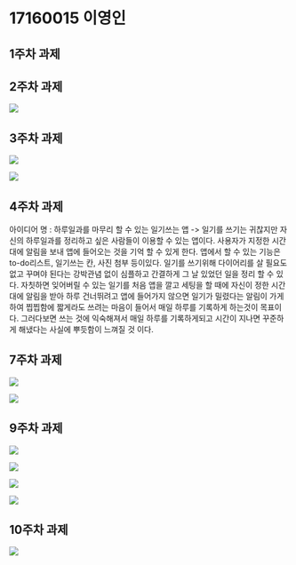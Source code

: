 # 17160015 이영인

## 1주차 과제

## 2주차 과제
   <img width="" height="" src="./Png/2A17160015이영인.png"></img>
## 3주차 과제
   <img width="" height="" src="./Png/2A17160015이영인(3주차).png"></img>
  
   <img width="" height="" src="./Png/2A17160015이영인(3주차-1).png"></img>
   
   
## 4주차 과제
   아이디어 명 : 하루일과를 마무리 할 수 있는 일기쓰는 앱
   -> 일기를 쓰기는 귀찮지만 자신의 하루일과를 정리하고 싶은 사람들이 이용할 수 있는 앱이다.
   사용자가 지정한 시간대에 알림을 보내 앱에 들어오는 것을 기억 할 수 있게 한다. 앱에서 할 수 있는 기능은 to-do리스트, 일기쓰는 칸, 사진 첨부 등이있다.
   일기를 쓰기위해 다이어리를 살 필요도 없고 꾸며야 된다는 강박관념 없이 심플하고 간결하게 그 날 있었던 일을 정리 할 수 있다. 자칫하면 잊어버릴 수 있는 일기를 
   처음 앱을 깔고 세팅을 할 때에 자신이 정한 시간대에 알림을 받아 하루 건너뛰려고 앱에 들어가지 않으면 일기가 밀렸다는 알림이 가게 하여 찝찝함에 짧게라도 쓰려는 마음이 들어서
   매일 하루를 기록하게 하는것이 목표이다. 그러다보면 쓰는 것에 익숙해져서 매일 하루를 기록하게되고 시간이 지나면 꾸준하게 해냈다는 사실에 뿌듯함이 느껴질 것 이다. 

## 7주차 과제
   <img width="" height="" src="./Png/7_assignment.png"></img>
   
   <img width="" height="" src="./Png/7_assignment1.png"></img>
   

## 9주차 과제
   <img width="" height="" src="./Png/normal.png"></img>
   
   <img width="" height="" src="./Png/changeimg.png"></img>
   
   <img width="" height="" src="./Png/width.png"></img>
   
   <img width="" height="" src="./Png/height.png"></img>
   
   
## 10주차 과제
   <img width="" height="" src="./Png/10_assignment.png"></img>
